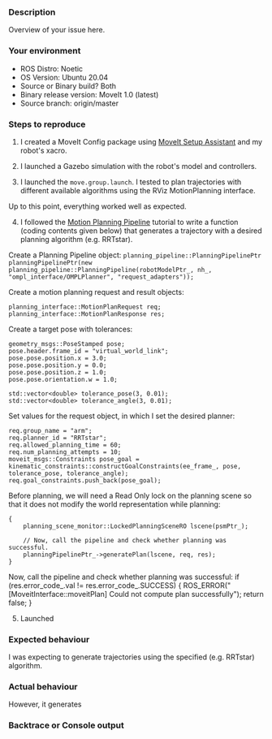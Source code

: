 ### Description

Overview of your issue here.

### Your environment
* ROS Distro: Noetic
* OS Version: Ubuntu 20.04
* Source or Binary build? Both
* Binary release version: MoveIt 1.0 (latest)
* Source branch: origin/master

### Steps to reproduce

1. I created a MoveIt Config package using [MoveIt Setup Assistant](https://ros-planning.github.io/moveit_tutorials/doc/setup_assistant/setup_assistant_tutorial.html) and my robot's xacro.

2. I launched a Gazebo simulation with the robot's model and controllers.

3. I launched the `move.group.launch`. I tested to plan trajectories with different available algorithms using the RViz MotionPlanning interface.

Up to this point, everything worked well as expected.

4. I followed the [Motion Planning Pipeline](https://ros-planning.github.io/moveit_tutorials/doc/motion_planning_pipeline/motion_planning_pipeline_tutorial.html) tutorial to write a function (coding contents given below) that generates a trajectory with a desired planning algorithm (e.g. RRTstar).

Create a Planning Pipeline object:
`planning_pipeline::PlanningPipelinePtr planningPipelinePtr(new planning_pipeline::PlanningPipeline(robotModelPtr_, nh_, "ompl_interface/OMPLPlanner", "request_adapters"));`

Create a motion planning request and result objects:
```
planning_interface::MotionPlanRequest req;
planning_interface::MotionPlanResponse res;

```

Create a target pose with tolerances:
```
geometry_msgs::PoseStamped pose;
pose.header.frame_id = "virtual_world_link";
pose.pose.position.x = 3.0;
pose.pose.position.y = 0.0;
pose.pose.position.z = 1.0;
pose.pose.orientation.w = 1.0;

std::vector<double> tolerance_pose(3, 0.01);
std::vector<double> tolerance_angle(3, 0.01);
```

Set values for the request object, in which I set the desired planner:
```
req.group_name = "arm";
req.planner_id = "RRTstar";
req.allowed_planning_time = 60;
req.num_planning_attempts = 10;
moveit_msgs::Constraints pose_goal = kinematic_constraints::constructGoalConstraints(ee_frame_, pose, tolerance_pose, tolerance_angle);
req.goal_constraints.push_back(pose_goal);
```

Before planning, we will need a Read Only lock on the planning scene so that it does not modify the world representation while planning:
```
{
    planning_scene_monitor::LockedPlanningSceneRO lscene(psmPtr_);
        
    // Now, call the pipeline and check whether planning was successful.
    planningPipelinePtr_->generatePlan(lscene, req, res);
}
```

Now, call the pipeline and check whether planning was successful:
if (res.error_code_.val != res.error_code_.SUCCESS)
{
    ROS_ERROR("[MoveitInterface::moveitPlan] Could not compute plan successfully");
    return false;
}

5. Launched 

### Expected behaviour
I was expecting to generate trajectories using the specified (e.g. RRTstar) algorithm.

### Actual behaviour
However, it generates 

### Backtrace or Console output


